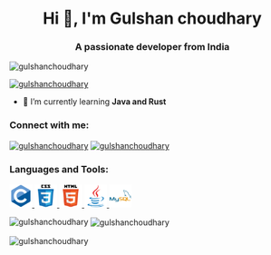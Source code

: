<h1 align="center">Hi 👋, I'm Gulshan choudhary</h1>
<h3 align="center">A passionate developer from India</h3>

<p align="left"> <img src="https://komarev.com/ghpvc/?username=gulshanchoudhary&label=Profile%20views&color=0e75b6&style=flat" alt="gulshanchoudhary" /> </p>

<p align="left"> <a href="https://github.com/ryo-ma/github-profile-trophy"><img src="https://github-profile-trophy.vercel.app/?username=gulshanchoudhary" alt="gulshanchoudhary" /></a> </p>

- 🌱 I’m currently learning **Java and Rust**

<h3 align="left">Connect with me:</h3>
<p align="left">
<a href="https://linkedin.com/in/gulshanchoudhary" target="blank"><img align="center" src="https://raw.githubusercontent.com/rahuldkjain/github-profile-readme-generator/master/src/images/icons/Social/linked-in-alt.svg" alt="gulshanchoudhary" height="30" width="40" /></a>
<a href="https://www.hackerrank.com/gulshanchoudhary" target="blank"><img align="center" src="https://raw.githubusercontent.com/rahuldkjain/github-profile-readme-generator/master/src/images/icons/Social/hackerrank.svg" alt="gulshanchoudhary" height="30" width="40" /></a>
</p>

<h3 align="left">Languages and Tools:</h3>
<p align="left"> <a href="https://www.cprogramming.com/" target="_blank" rel="noreferrer"> <img src="https://raw.githubusercontent.com/devicons/devicon/master/icons/c/c-original.svg" alt="c" width="40" height="40"/> </a> <a href="https://www.w3schools.com/css/" target="_blank" rel="noreferrer"> <img src="https://raw.githubusercontent.com/devicons/devicon/master/icons/css3/css3-original-wordmark.svg" alt="css3" width="40" height="40"/> </a> <a href="https://www.w3.org/html/" target="_blank" rel="noreferrer"> <img src="https://raw.githubusercontent.com/devicons/devicon/master/icons/html5/html5-original-wordmark.svg" alt="html5" width="40" height="40"/> </a> <a href="https://www.java.com" target="_blank" rel="noreferrer"> <img src="https://raw.githubusercontent.com/devicons/devicon/master/icons/java/java-original.svg" alt="java" width="40" height="40"/> </a> <a href="https://www.mysql.com/" target="_blank" rel="noreferrer"> <img src="https://raw.githubusercontent.com/devicons/devicon/master/icons/mysql/mysql-original-wordmark.svg" alt="mysql" width="40" height="40"/> </a> </p>

<p><img align="left" src="https://github-readme-stats.vercel.app/api/top-langs?username=gulshanchoudhary&show_icons=true&locale=en&layout=compact" alt="gulshanchoudhary" /></p>

<p>&nbsp;<img align="center" src="https://github-readme-stats.vercel.app/api?username=gulshanchoudhary&show_icons=true&locale=en" alt="gulshanchoudhary" /></p>

<p><img align="center" src="https://github-readme-streak-stats.herokuapp.com/?user=gulshanchoudhary&" alt="gulshanchoudhary" /></p>
